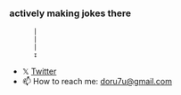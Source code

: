 ### actively making jokes there
          |
          |
          |
          ↧
- 𝕏  [Twitter](https://twitter.com/dorutu_) 
- 📫 How to reach me: doru7u@gmail.com

